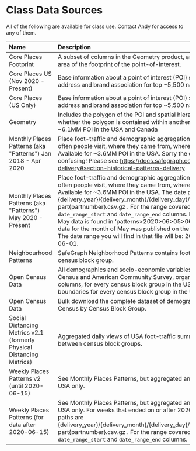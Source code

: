 # Class Data Sources

All of the following are available for class use. Contact Andy for access to any of them.

| Name                                                                  | Description                                                                                                                                                                                                                                                                                                                                                                                                                                                                                                                                                                                                                          | Docs                                                           |
|:----------------------------------------------------------------------|:-------------------------------------------------------------------------------------------------------------------------------------------------------------------------------------------------------------------------------------------------------------------------------------------------------------------------------------------------------------------------------------------------------------------------------------------------------------------------------------------------------------------------------------------------------------------------------------------------------------------------------------|:---------------------------------------------------------------|
| Core Places Footprint                                                 | A subset of columns in the Geometry product, and a derived column for area of the footprint of the point-of-interest.                                                                                                                                                                                                                                                                                                                                                                                                                                                                                                                | https://docs.safegraph.com/docs/places-schema#section-geometry |
| Core Places US (Nov 2020 - Present)                                   | Base information about a point of interest (POI) such as location name, address and brand association for top ~5,500 national brands.                                                                                                                                                                                                                                                                                                                                                                                                                                                                                                | https://docs.safegraph.com/docs#section-core-places            |
| Core Places (US Only)                                                 | Base information about a point of interest (POI) such as location name, address and brand association for top ~5,500 national brands.                                                                                                                                                                                                                                                                                                                                                                                                                                                                                                | https://docs.safegraph.com/docs#section-core-places            |
| Geometry                                                              | Includes the polygon of the POI and spatial hierarchy metadata defining whether the polygon is contained within another POI. Available for ~6.1MM POI in the USA and Canada                                                                                                                                                                                                                                                                                                                                                                                                                                                          | https://docs.safegraph.com/docs/places-schema#section-geometry |
| Monthly Places Patterns (aka "Patterns") Jan 2018 - Apr 2020          | Place foot-traffic and demographic aggregations that answer: how often people visit, where they came from, where else they go, and more. Available for ~3.6MM POI in the USA. Sorry the directory  structure is confusing! Please see https://docs.safegraph.com/docs/places-data-delivery#section-historical-patterns-delivery                                                                                                                                                                                                                                                                                                      | https://docs.safegraph.com/docs/places-schema#section-patterns |
| Monthly Places Patterns (aka "Patterns") May 2020 - Present           | Place foot-traffic and demographic aggregations that answer: how often people visit, where they came from, where else they go, and more. Available for ~3.6MM POI in the USA. The date paths are  {delivery_year}/{delivery_month}/{delivery_day}/{delivery_hour}/{name}-part{partnumber}.csv.gz . For the range covered, please use the `date_range_start` and `date_range_end` columns. Note that the Monthly May data is found in  ‘patterns>2020>06>05>06’ -- meaning that the data for the month of May was published on the 5th day of June 2020. The date range you will find in that file will be: 2020-05-01 -> 2020-06-01. | https://docs.safegraph.com/docs/places-schema#section-patterns |
| Neighbourhood Patterns                                                | SafeGraph Neighborhood Patterns contains footfall data aggregated by census block group.                                                                                                                                                                                                                                                                                                                                                                                                                                                                                                                                             | https://docs.safegraph.com/docs/neighborhood-patterns-2020     |
| Open Census Data                                                      | All demographics and socio-economic variables tracked by the US Census and American Community Survey, organized as individual columns, for every census block group in the USA. Also, geospatial  boundaries for every census block group in the USA                                                                                                                                                                                                                                                                                                                                                                                 | https://www.safegraph.com/blog/beginners-guide-to-census       |
| Open Census Data                                                      | Bulk download the complete dataset of demographics from the US Census by Census Block Group.                                                                                                                                                                                                                                                                                                                                                                                                                                                                                                                                         | https://docs.safegraph.com/docs/open-census-data               |
| Social Distancing Metrics v2.1 (formerly Physical Distancing Metrics) | Aggregated daily views of USA foot-traffic summarizing movement between census block groups.                                                                                                                                                                                                                                                                                                                                                                                                                                                                                                                                         | https://docs.safegraph.com/docs/social-distancing-metrics      |
| Weekly Places Patterns v2 (until 2020-06-15)                          | See Monthly Places Patterns, but aggregated and delivered weekly. USA only.                                                                                                                                                                                                                                                                                                                                                                                                                                                                                                                                                          | https://docs.safegraph.com/docs/weekly-patterns                |
| Weekly Places Patterns (for data after 2020-06-15)                    | See Monthly Places Patterns, but aggregated and delivered weekly. USA only. For weeks that ended on or after 2020-06-24. The date paths are  {delivery_year}/{delivery_month}/{delivery_day}/{delivery_hour}/{name}-part{partnumber}.csv.gz . For the range covered, please use the `date_range_start` and `date_range_end` columns.                                                                                                                                                                                                                                                                                                 | https://docs.safegraph.com/docs/weekly-patterns                |
